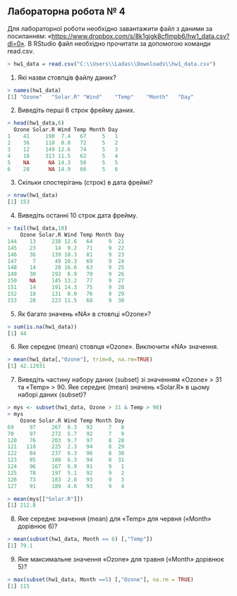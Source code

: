 ## Лабораторна робота № 4

Для лабораторної роботи необхідно завантажити файл з даними за посиланням: «https://www.dropbox.com/s/8k1gjgk8cflmpb6/hw1_data.csv?dl=0».
В RStudio файл необхідно прочитати за допомогою команди read.csv.

```r
> hw1_data = read.csv("C:\\Users\\Ladas\\Downloads\\hw1_data.csv")
```

1.	Які назви стовпців файлу даних?
```r
> names(hw1_data)
[1] "Ozone"   "Solar.R" "Wind"    "Temp"    "Month"   "Day"   
```

2.	Виведіть перші 6 строк фрейму даних.
```r
> head(hw1_data,6)
  Ozone Solar.R Wind Temp Month Day
1    41     190  7.4   67     5   1
2    36     118  8.0   72     5   2
3    12     149 12.6   74     5   3
4    18     313 11.5   62     5   4
5    NA      NA 14.3   56     5   5
6    28      NA 14.9   66     5   6
```

3.	Скільки спостерігань (строк) в дата фреймі?
```r
> nrow(hw1_data)
[1] 153
```

4.	Виведіть останні 10 строк дата фрейму.
```r
> tail(hw1_data,10)
    Ozone Solar.R Wind Temp Month Day
144    13     238 12.6   64     9  21
145    23      14  9.2   71     9  22
146    36     139 10.3   81     9  23
147     7      49 10.3   69     9  24
148    14      20 16.6   63     9  25
149    30     193  6.9   70     9  26
150    NA     145 13.2   77     9  27
151    14     191 14.3   75     9  28
152    18     131  8.0   76     9  29
153    20     223 11.5   68     9  30
```

5.	Як багато значень «NA» в стовпці «Ozone»?
```r
> sum(is.na(hw1_data))
[1] 44
```

6.	Яке середнє (mean) стовпця «Ozone». Виключити «NA» значення.
```r
> mean(hw1_data[,"Ozone"], trim=0, na.rm=TRUE)
[1] 42.12931
```
7.	Виведіть частину набору даних (subset) зі значенням «Ozone» > 31 та «Temp» > 90. Яке середнє (mean) значень «Solar.R» в цьому наборі даних (subset)?
```r
> mys <- subset(hw1_data, Ozone > 31 & Temp > 90)
> mys
    Ozone Solar.R Wind Temp Month Day
69     97     267  6.3   92     7   8
70     97     272  5.7   92     7   9
120    76     203  9.7   97     8  28
121   118     225  2.3   94     8  29
122    84     237  6.3   96     8  30
123    85     188  6.3   94     8  31
124    96     167  6.9   91     9   1
125    78     197  5.1   92     9   2
126    73     183  2.8   93     9   3
127    91     189  4.6   93     9   4

> mean(mys[["Solar.R"]])
[1] 212.8
```

8.	Яке середнє значення (mean) для «Temp» для червня («Month» дорівнює 6)?
```r
> mean(subset(hw1_data, Month == 6) [,"Temp"])
[1] 79.1
```
9.	Яке максимальне значення «Ozone» для травня («Month» дорівнює 5)?
```r
> max(subset(hw1_data, Month ==5) [,"Ozone"], na.rm = TRUE)
[1] 115
```
